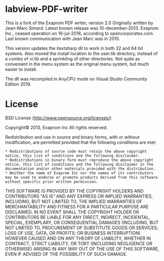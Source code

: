 # labview-PDF-writer
This is a fork of the Exaprom PDF writer, version 2.0
Originally written by Jean-Marc Simard.  Latest known release was 10-december-2013.
Exaprom Inc., ceased operation on 16-jul-2018, according to opencorporates.com.
Last known communication with Jean Marc was in 2015.

This version updates the itextsharp dll to work in both 32 and 64 bit systems.  Also moved the install location to the
user.lib directory, instead of a combo of vi.lib and a sprinkling of other directories.  Not quite as convenient in the menu
system as the original menu system, but much easier to install.

The dll was recompiled in AnyCPU mode on Visual Studio Community Edition 2019.

# License
BSD License (http://www.opensource.org/licenses/)

Copyright© 2013, Exaprom Inc
All rights reserved.

Redistribution and use in source and binary forms, with or without modification, are permitted provided that the following conditions are met:

    * Redistributions of source code must retain the above copyright notice, this list of conditions and the following disclaimer.
    * Redistributions in binary form must reproduce the above copyright notice, this list of conditions and the following disclaimer in the documentation and/or other materials provided with the distribution.
    * Neither the name of Exaprom Inc nor the names of its contributors may be used to endorse or promote products derived from this software without specific prior written permission.

THIS SOFTWARE IS PROVIDED BY THE COPYRIGHT HOLDERS AND CONTRIBUTORS "AS IS" AND ANY EXPRESS OR IMPLIED WARRANTIES, INCLUDING, BUT NOT LIMITED TO, THE IMPLIED WARRANTIES OF 
MERCHANTABILITY AND FITNESS FOR A PARTICULAR PURPOSE ARE DISCLAIMED. IN NO EVENT SHALL THE COPYRIGHT HOLDER OR CONTRIBUTORS BE LIABLE FOR ANY DIRECT, INDIRECT, INCIDENTAL,
SPECIAL, EXEMPLARY, OR CONSEQUENTIAL DAMAGES (INCLUDING, BUT NOT LIMITED TO, PROCUREMENT OF SUBSTITUTE GOODS OR SERVICES; LOSS OF USE, DATA, OR PROFITS; OR BUSINESS INTERRUPTION)
 HOWEVER CAUSED AND ON ANY THEORY OF LIABILITY, WHETHER IN CONTRACT, STRICT LIABILITY, OR TORT (INCLUDING NEGLIGENCE OR OTHERWISE) ARISING IN ANY WAY OUT OF THE USE OF THIS
 SOFTWARE, EVEN IF ADVISED OF THE POSSIBILITY OF SUCH DAMAGE.
